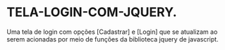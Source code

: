 # TELA-LOGIN-COM-JQUERY.
Uma tela de login com opções [Cadastrar] e [Login] que se atualizam ao serem acionadas por meio de funções da biblioteca jquery de javascript.
